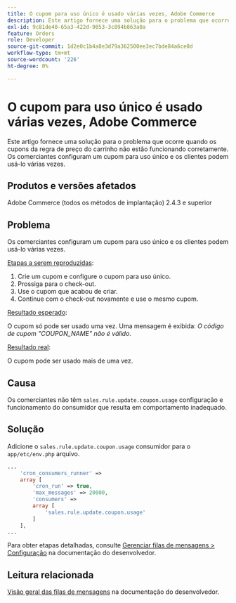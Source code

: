 ```yaml
---
title: O cupom para uso único é usado várias vezes, Adobe Commerce
description: Este artigo fornece uma solução para o problema que ocorre quando os cupons da regra de preço do carrinho não estão funcionando corretamente. Os comerciantes configuram um cupom para uso único e os clientes podem usá-lo várias vezes.
exl-id: 9c81de40-65a3-422d-9053-3c894b863a0a
feature: Orders
role: Developer
source-git-commit: 1d2e0c1b4a8e3d79a362500ee3ec7bde84a6ce0d
workflow-type: tm+mt
source-wordcount: '226'
ht-degree: 0%

---
```


# O cupom para uso único é usado várias vezes, Adobe Commerce

Este artigo fornece uma solução para o problema que ocorre quando os cupons da regra de preço do carrinho não estão funcionando corretamente. Os comerciantes configuram um cupom para uso único e os clientes podem usá-lo várias vezes.


## Produtos e versões afetados

Adobe Commerce (todos os métodos de implantação) 2.4.3 e superior

## Problema

Os comerciantes configuram um cupom para uso único e os clientes podem usá-lo várias vezes.

<u>Etapas a serem reproduzidas</u>:

1. Crie um cupom e configure o cupom para uso único.
1. Prossiga para o check-out.
1. Use o cupom que acabou de criar.
1. Continue com o check-out novamente e use o mesmo cupom.

<u>Resultado esperado</u>:

O cupom só pode ser usado uma vez. Uma mensagem é exibida: *O código de cupom &quot;COUPON_NAME&quot; não é válido*.

<u>Resultado real</u>:

O cupom pode ser usado mais de uma vez.


## Causa

Os comerciantes não têm `sales.rule.update.coupon.usage` configuração e funcionamento do consumidor que resulta em comportamento inadequado.

## Solução

Adicione o `sales.rule.update.coupon.usage` consumidor para o `app/etc/env.php` arquivo.

```php
...
    'cron_consumers_runner' =>
    array [
        'cron_run' => true,
        'max_messages' => 20000,
        'consumers' =>
        array [
            'sales.rule.update.coupon.usage'
        ]
    ],
...
```

Para obter etapas detalhadas, consulte [Gerenciar filas de mensagens > Configuração](https://devdocs.magento.com/guides/v2.4/config-guide/mq/manage-message-queues.html#configuration) na documentação do desenvolvedor.

## Leitura relacionada

[Visão geral das filas de mensagens](https://devdocs.magento.com/guides/v2.4/config-guide/mq/rabbitmq-overview.html) na documentação do desenvolvedor.
